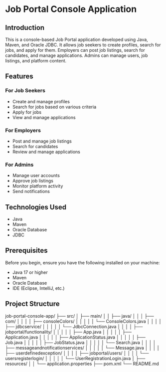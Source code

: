 # Job Portal Console Application

## Introduction

This is a console-based Job Portal application developed using Java, Maven, and Oracle JDBC. It allows job seekers to create profiles, search for jobs, and apply for them. Employers can post job listings, search for candidates, and manage applications. Admins can manage users, job listings, and platform content.

## Features

### For Job Seekers
- Create and manage profiles
- Search for jobs based on various criteria
- Apply for jobs
- View and manage applications

### For Employers
- Post and manage job listings
- Search for candidates
- Review and manage applications

### For Admins
- Manage user accounts
- Approve job listings
- Monitor platform activity
- Send notifications

## Technologies Used
- Java
- Maven
- Oracle Database
- JDBC

## Prerequisites

Before you begin, ensure you have the following installed on your machine:

- Java 17 or higher
- Maven
- Oracle Database
- IDE (Eclipse, IntelliJ, etc.)

## Project Structure

job-portal-console-app/
├── src/
│ ├── main/
│ │ ├── java/
│ │ │ ├── com/
│ │ │ │ ├── consoleColors/
│ │ │ │ │ └── ConsoleColors.java
│ │ │ │ ├── jdbcservice/
│ │ │ │ │ └── JdbcConnection.java
│ │ │ │ ├── jobportal/functionality/
│ │ │ │ │ ├── App.java
│ │ │ │ │ ├── Application.java
│ │ │ │ │ ├── ApplicationStatus.java
│ │ │ │ │ ├── Job.java
│ │ │ │ │ ├── JobStatus.java
│ │ │ │ │ └── Search.java
│ │ │ │ ├── messageandnotificationservices/
│ │ │ │ │ └── Message.java
│ │ │ │ ├── userdefinedexception/
│ │ │ │ ├── jobportal/users/
│ │ │ │ └── usersregisterlogin/
│ │ │ │ │ └── UserRegistrationLogin.java
│ ├── resources/
│ │ └── application.properties
├── pom.xml
└── README.md
